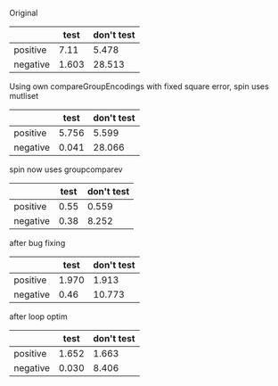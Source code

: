 Original

|          | test  | don't test |
|----------|-------|------------|
| positive | 7.11  | 5.478      |
| negative | 1.603 | 28.513     |

Using own compareGroupEncodings with fixed square error, spin uses mutliset

|          | test  | don't test |
|----------|-------|------------|
| positive | 5.756 | 5.599      |
| negative | 0.041 | 28.066     |

spin now uses groupcomparev

|          | test | don't test |
|----------|------|------------|
| positive | 0.55 | 0.559      |
| negative | 0.38 | 8.252      |

after bug fixing

|          | test  | don't test |
|----------|-------|------------|
| positive | 1.970 | 1.913      |
| negative | 0.46  | 10.773     |

after loop optim

|          | test  | don't test |
|----------|-------|------------|
| positive | 1.652 | 1.663      |
| negative | 0.030 | 8.406      |
